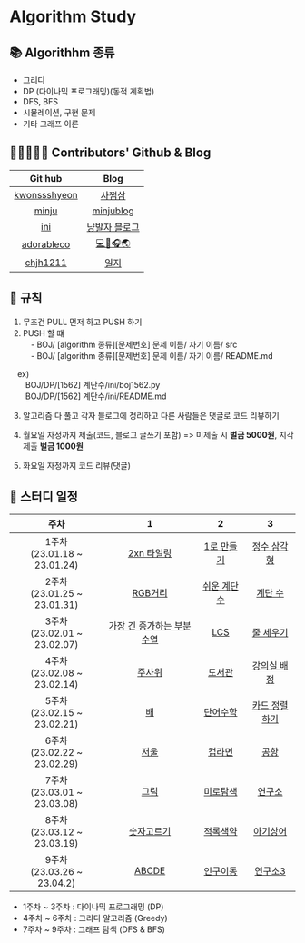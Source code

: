 # Algorithm Study

## 📚 Algorithhm 종류

- 그리디
- DP (다이나믹 프로그래밍)(동적 계획법)
- DFS, BFS
- 시뮬레이션, 구현 문제
- 기타 그래프 이론

## 👩‍👧‍👧👨‍👧 Contributors' Github & Blog
|Git hub|Blog|
|:---:|:---:|
|[kwonssshyeon](https://github.com/kwonssshyeon) | [사쩜삼](http://kwonssshyeon.tistory.com)|
|[minju](https://github.com/minju26) | [minjublog](http://talswn26.tistory.com)</br>|
|[ini](https://github.com/Youngini) | [냥발자 블로그](https://hardworkingini.tistory.com/)</br>|
|[adorableco](https://github.com/adorableco) | [💻💭🎧🌏](https://goodcodebetter.tistory.com/)</br>|
|[chjh1211](https://github.com/chjh1211) | [일지](https://alwaysa.tistory.com/m)</br>|

## 📌 규칙

1. 무조건 PULL 먼저 하고 PUSH 하기
2. PUSH 할 떄</br>
 - BOJ/ [algorithm 종류][문제번호] 문제 이름/ 자기 이름/ src</br>
 - BOJ/ [algorithm 종류][문제번호] 문제 이름/ 자기 이름/ README.md

 ex)</br>
  BOJ/DP/[1562] 계단수/ini/boj1562.py</br>
  BOJ/DP/[1562] 계단수/ini/README.md
 
3. 알고리즘 다 풀고 각자 블로그에 정리하고 다른 사람들은 댓글로 코드 리뷰하기
 
4. 월요일 자정까지 제출(코드, 블로그 글쓰기 포함)
=> 미제출 시 **벌금 5000원**, 지각 제출 **벌금 1000원**

5. 화요일 자정까지 코드 리뷰(댓글)


## 📅 스터디 일정

|주차|1|2|3|
|:------:|:---:|:---:|:----:|
|1주차</br> (23.01.18 ~ 23.01.24)|[2xn 타일링](https://www.acmicpc.net/problem/11726)|[1로 만들기](https://www.acmicpc.net/problem/1463)|[정수 삼각형](https://www.acmicpc.net/problem/1932)|
|2주차</br> (23.01.25 ~ 23.01.31)|[RGB거리](https://www.acmicpc.net/problem/1149)|[쉬운 계단 수](https://www.acmicpc.net/problem/10844)|[계단 수](https://www.acmicpc.net/problem/1562)|
|3주차</br> (23.02.01 ~ 23.02.07)|[가장 긴 증가하는 부분 수열](https://www.acmicpc.net/problem/11053)|[LCS](https://www.acmicpc.net/problem/9251)|[줄 세우기](https://www.acmicpc.net/problem/2631)|
|4주차</br> (23.02.08 ~ 23.02.14)|[주사위](https://www.acmicpc.net/problem/1041)|[도서관](https://www.acmicpc.net/problem/1461)|[강의실 배정](https://www.acmicpc.net/problem/11000)|
|5주차</br> (23.02.15 ~ 23.02.21)|[배](https://www.acmicpc.net/problem/1092)|[단어수학](https://www.acmicpc.net/problem/1339)|[카드 정렬하기](https://www.acmicpc.net/problem/1715)|
|6주차</br> (23.02.22 ~ 23.02.29)|[저울](https://www.acmicpc.net/problem/2437)|[컵라면](https://www.acmicpc.net/problem/1781)|[공항](https://www.acmicpc.net/problem/10775)|
|7주차</br> (23.03.01 ~ 23.03.08)|[그림](https://www.acmicpc.net/problem/1926)|[미로탐색](https://www.acmicpc.net/problem/2178)|[연구소](https://www.acmicpc.net/problem/14502)|
|8주차</br> (23.03.12 ~ 23.03.19)|[숫자고르기](https://www.acmicpc.net/problem/2668)|[적록색약](https://www.acmicpc.net/problem/10026)|[아기상어](https://www.acmicpc.net/problem/16236)|
|9주차</br> (23.03.26 ~ 23.04.2)|[ABCDE](https://www.acmicpc.net/problem/13023)|[인구이동](https://www.acmicpc.net/problem/16234)|[연구소3](https://www.acmicpc.net/problem/17142)|

- 1주차 ~ 3주차 : 다이나믹 프로그래밍 (DP)
- 4주차 ~ 6주차 : 그리디 알고리즘 (Greedy)
- 7주차 ~ 9주차 : 그래프 탐색 (DFS & BFS)
